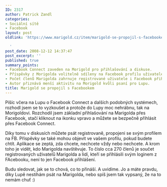 ```yaml
---
ID: 2317
author: Patrick Zandl
categories:
- Sociální sítě
- Facebook
layout: post
oldlink: 'https://www.marigold.cz/item/marigold-se-propojil-s-facebookem

  '
post_date: 2008-12-12 14:37:47
post_excerpt: ''
published: true
summary_points:
- Facebook Connect zaveden na Morigold pro přihlašování a diskuse.
- Příspěvky z Morigolda volitelně sdíleny na Facebook profilu uživatele.
- Počet členů Marigolda zahrnuje registrované uživatele i Facebook přihlášení.
- Autor přiznává menší aktivitu na Morigold kvůli psaní pro Lupu.
title: Marigold se propojil s Facebookem
---
```


Píšíc včera na Lupu o Facebook Connect a dalších podobných systémech, rozhodl jsem se to vyzkoušet a protože do Lupy moc nehrábnu, tak na Morigoldovi. Rozchodil jsem základní přihlašování na Marigolda přes Facebook, stačí kliknout na ikonku vpravo a můžete se bezpečně přihlásit přes Facebook Connect. 

Díky tomu v diskusích můžete psát registrovaně, propojeni se svým profilem na FB. Příspěvky se také mohou objevit ve vašem profilu, pokud budete chtít. Aplikace se zeptá, zda chcete, nechcete vždy nebo nechcete. A krom toho je vidět, kdo Marigolda navštěvuje. To číslo cca 270 členů je součet registrovaných uživatelů Marigolda a lidí, kteří se přihlásili svým loginem z FAcebooku, není to jen Facebook přihlášení.

Budu sledovat, jak se to chová, co to přináší. A uvidíme. Jo a máte pravdu, díky Lupě nestíhám psát na Marigolda, nebo spíš jsem tak vypsaný, že na to nemám chuť :)